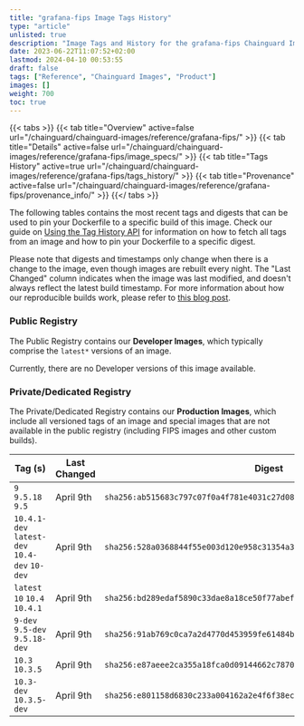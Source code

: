 ```yaml
---
title: "grafana-fips Image Tags History"
type: "article"
unlisted: true
description: "Image Tags and History for the grafana-fips Chainguard Image"
date: 2023-06-22T11:07:52+02:00
lastmod: 2024-04-10 00:53:55
draft: false
tags: ["Reference", "Chainguard Images", "Product"]
images: []
weight: 700
toc: true
---
```


{{< tabs >}}
{{< tab title="Overview" active=false url="/chainguard/chainguard-images/reference/grafana-fips/" >}}
{{< tab title="Details" active=false url="/chainguard/chainguard-images/reference/grafana-fips/image_specs/" >}}
{{< tab title="Tags History" active=true url="/chainguard/chainguard-images/reference/grafana-fips/tags_history/" >}}
{{< tab title="Provenance" active=false url="/chainguard/chainguard-images/reference/grafana-fips/provenance_info/" >}}
{{</ tabs >}}

The following tables contains the most recent tags and digests that can be used to pin your Dockerfile to a specific build of this image. Check our guide on [Using the Tag History API](/chainguard/chainguard-images/using-the-tag-history-api/) for information on how to fetch all tags from an image and how to pin your Dockerfile to a specific digest.

Please note that digests and timestamps only change when there is a change to the image, even though images are rebuilt every night. The "Last Changed" column indicates when the image was last modified, and doesn't always reflect the latest build timestamp. For more information about how our reproducible builds work, please refer to [this blog post](https://www.chainguard.dev/unchained/reproducing-chainguards-reproducible-image-builds).

### Public Registry
The Public Registry contains our **Developer Images**, which typically comprise the `latest*` versions of an image.

Currently, there are no Developer versions of this image available.

### Private/Dedicated Registry
The Private/Dedicated Registry contains our **Production Images**, which include all versioned tags of an image and special images that are not available in the public registry (including FIPS images and other custom builds).

| Tag (s)                                        | Last Changed | Digest                                                                    |
|------------------------------------------------|--------------|---------------------------------------------------------------------------|
|  `9` `9.5.18` `9.5`                            | April 9th    | `sha256:ab515683c797c07f0a4f781e4031c27d085f7aeb50f2c471151762b31448a12b` |
|  `10.4.1-dev` `latest-dev` `10.4-dev` `10-dev` | April 9th    | `sha256:528a0368844f55e003d120e958c31354a336eaa2f5b1f0de4b18a016edc6b006` |
|  `latest` `10` `10.4` `10.4.1`                 | April 9th    | `sha256:bd289edaf5890c33dae8a18ce50f77abef8cc5650761fa80f28e621b1c0c610c` |
|  `9-dev` `9.5-dev` `9.5.18-dev`                | April 9th    | `sha256:91ab769c0ca7a2d4770d453959fe61484b3a9a40ba4817a526b8e53600c0bcbb` |
|  `10.3` `10.3.5`                               | April 9th    | `sha256:e87aeee2ca355a18fca0d09144662c787012fd1ce1c0aa877218371456b7ce76` |
|  `10.3-dev` `10.3.5-dev`                       | April 9th    | `sha256:e801158d6830c233a004162a2e4f6f38ec26bd6af2d271f0f38e77e4b9ff3863` |

